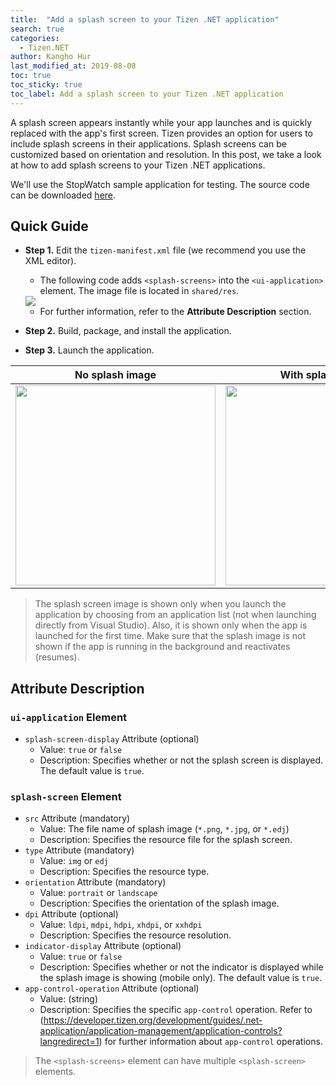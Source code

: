 ```yaml
---
title:  "Add a splash screen to your Tizen .NET application"
search: true
categories:
  - Tizen.NET
author: Kangho Hur
last_modified_at: 2019-08-08
toc: true
toc_sticky: true
toc_label: Add a splash screen to your Tizen .NET application
---
```


A splash screen appears instantly while your app launches and is quickly replaced with the app's first screen. Tizen provides an option for users to include splash screens in their applications. Splash screens can be customized based on orientation and resolution.
In this post, we take a look at how to add splash screens to your Tizen .NET applications. 

We'll use the StopWatch sample application for testing. The source code can be downloaded [here](https://github.com/Samsung/Tizen-CSharp-Samples/tree/master/Wearable/XStopWatch).

## Quick Guide 

- **Step 1.** Edit the `tizen-manifest.xml` file (we recommend you use the XML editor).
  - The following code adds `<splash-screens>` into the `<ui-application>` element. The image file is located in `shared/res`.

  <img src="https://user-images.githubusercontent.com/1029134/62266973-6f173800-b465-11e9-9fbc-5338b5032f06.png">
  
  - For further information, refer to the **Attribute Description** section.
  
- **Step 2.** Build, package, and install the application.

- **Step 3.** Launch the application.

| **No splash image** | **With splash image** |
|-|-|
|<img src="https://user-images.githubusercontent.com/1029134/62266998-88b87f80-b465-11e9-8d81-d317c6e2e365.gif" width="320"/> | <img src="https://user-images.githubusercontent.com/1029134/62267001-8a824300-b465-11e9-85bf-5feed6181b1f.gif" width="320"/>|

> The splash screen image is shown only when you launch the application by choosing from an application list (not when launching directly from Visual Studio). Also, it is shown only when the app is launched for the first time. Make sure that the splash image is not shown if the app is running in the background and reactivates (resumes).

## Attribute Description

### `ui-application` Element
- `splash-screen-display` Attribute (optional)
  - Value: `true` or `false`
  - Description: Specifies whether or not the splash screen is displayed. The default value is `true`.

### `splash-screen` Element 
- `src` Attribute (mandatory)
  - Value: The file name of splash image (`*.png`, `*.jpg`, or `*.edj`)
  - Description: Specifies the resource file for the splash screen.
- `type` Attribute (mandatory)
  - Value: `img` or `edj`
  - Description: Specifies the resource type.
- `orientation` Attribute (mandatory)
  - Value: `portrait` or `landscape`
  - Description: Specifies the orientation of the splash image.
- `dpi` Attribute (optional)
  - Value: `ldpi`, `mdpi`, `hdpi`, `xhdpi`, or `xxhdpi`
  - Description: Specifies the resource resolution.
- `indicator-display` Attribute (optional)
  - Value: `true` or `false`
  - Description: Specifies whether or not the indicator is displayed while the splash image is showing (mobile only). The default value is `true`.
- `app-control-operation` Attribute (optional)
  - Value: (string)
  - Description: Specifies the specific `app-control` operation. Refer to (https://developer.tizen.org/development/guides/.net-application/application-management/application-controls?langredirect=1) for further information about `app-control` operations.
 
 > The `<splash-screens>` element can have multiple `<splash-screen>` elements.
 
  
